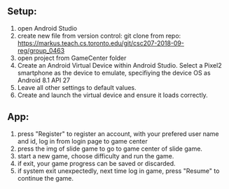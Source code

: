 ## Setup:
1. open Android Studio
2. create new file from version control: git clone from repo: https://markus.teach.cs.toronto.edu/git/csc207-2018-09-reg/group_0463
3. open project from GameCenter folder
4. Create an Android Virtual Device within Android Studio. Select a Pixel2 smartphone as the device to emulate, specifiying the
device OS as Android 8.1 API 27
5. Leave all other settings to default values.
6. Create and launch the virtual device and ensure it loads correctly.

## App:
1. press "Register" to register an account, with your prefered user name and id, log in from login page to game center
2. press the img of slide game to go to game center of slide game.
3. start a new game, choose difficulty and run the game.
4. if exit, your game progress can be saved or discarded.
5. if system exit unexpectedly, next time log in game, press "Resume" to continue the game.